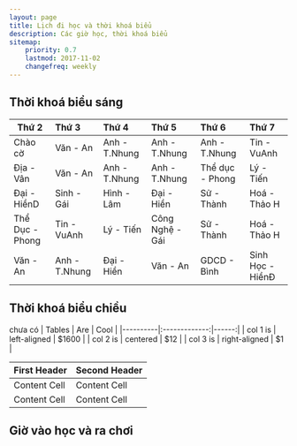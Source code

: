 ```yaml
---
layout: page
title: Lịch đi học và thời khoá biểu
description: Các giờ học, thời khoá biểu
sitemap:
    priority: 0.7
    lastmod: 2017-11-02
    changefreq: weekly
---
```

## Thời khoá biểu sáng 
| Thứ 2           	| Thứ 3          	| Thứ 4         	| Thứ 5           	| Thứ 6           	| Thứ 7            	|
|-----------------	|:----------------	|:---------------	|:-----------------	|:-----------------	|:------------------	|
| Chào cờ         	| Văn - An       	| Anh - T.Nhung 	| Anh - T.Nhung   	| Anh - T.Nhung   	| Tin - VuAnh      	|
| Địa - Vân       	| Văn - An       	| Anh - T.Nhung 	| Anh - T.Nhung   	| Thể dục - Phong 	| Lý - Tiến        	|
| Đại - HiềnD     	| Sinh - Gái     	| Hình - Lâm    	| Đại - Hiền      	| Sử - Thành      	| Hoá - Thảo H     	|
| Thể Dục - Phong 	| Tin - VuAnh    	| Lý - Tiến     	| Công Nghệ - Gái 	| Sử - Thành      	| Hoá - Thảo H     	|
| Văn - An        	| Anh - T.Nhung  	| Đại - Hiền    	| Văn - An        	| GDCD - Bình     	| Sinh Học - HiềnĐ 	|
## Thời khoá biểu chiều
chưa có 
| Tables   |      Are      |  Cool |
|----------|:-------------:|------:|
| col 1 is |  left-aligned | $1600 |
| col 2 is |    centered   |   $12 |
| col 3 is | right-aligned |    $1 |

| First Header  | Second Header |
| ------------- | ------------- |
| Content Cell  | Content Cell  |
| Content Cell  | Content Cell  |
## Giờ vào học và ra chơi 


<!-- ## About our Site

<span class="image left"><img src="{{ "/images/pic04.jpg" | absolute_url }}" alt="" /></span>

Making steady content and conveying it well takes a great deal of research and, hence, time and exertion. Building a profound established comprehension of your target customer needs is critical as your principle objective ought to be to fulfill their requirements as awesome content. You should need to enhance their lives. Having significant content like this may not be simple by any methods. Be that as it may, in any case, it's a fundamental apparatus in the event that you expect to grow a fruitful and supportable business in the present web focused world.

Receiving the benefits of content is a certain something. Be that as it may, it's so substantially less demanding once you begin conveying all the more successfully. The profitable content thought isn't just about bragging your item's capacities and general worth or your organization's achievements. You should concentrate less on advertising how awesome your item is and rather concentrate on indicating how valuable it is. This is a client focused approach as it concentrates on their issues and your answer for them. Making yourself fundamental is critical.

### Content is Imortant
<div class="box">
  <p>
  In saying that, a one-measure fits-all approach won't do the trick with regards to content promoting. Rather, an emphasis on making remarkable, high caliber and totally genuine content that is engaging, helpful and fascinating for customers will get you the crown. From content, video and symbolism to infographics, studies, online courses and podcasts, whatever your favored content medium is, guarantee it is shareable and pertinent to your industry.
  </p>
</div>

<span class="image left"><img src="{{ "/images/pic05.jpg" | absolute_url }}" alt="" /></span>

On social media, we may share our own thoughts and advance our image notwithstanding spreading musings for different associations and affiliations. With such a critical number of associations with people and relationship on social media, our experience can be over-burden with a considerable measure of information. -->
